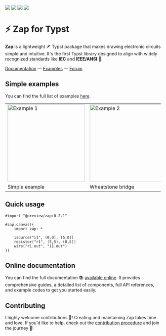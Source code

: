 ![](https://badgers.space/github/release/l0uisgrange/zap?theme=tailwind)
![](https://badgers.space/github/checks/l0uisgrange/zap?theme=tailwind)
![](https://badgers.space/github/contributors/l0uisgrange/zap?theme=tailwind)
![](https://badgers.space/github/open-issues/l0uisgrange/zap?theme=tailwind)

# ⚡️ Zap for Typst

**Zap** is a lightweight 🪶 Typst package that makes drawing electronic circuits simple and intuitive. It's the first Typst library designed to align with widely recognized standards like **IEC** and **IEEE/ANSI** 📜.

[Documentation](https://l0uisgrange.github.io/zap/) — [Examples](https://l0uisgrange.github.io/zap/examples) — [Forum](https://github.com/l0uisgrange/zap/discussions/categories/q-a)

## Simple examples

You can find the full list of examples [here](https://l0uisgrange.github.io/zap/examples).

<table>
<tr>
  <td>
    <img alt="Example 1" src="https://github.com/l0uisgrange/zap/blob/21f34b7cebb3c59629d7a5c1b02b9a6db60e8f8e/examples/example1.png?raw=true" width="250px">
  </td>
  <td>
    <img alt="Example 2" src="https://github.com/l0uisgrange/zap/blob/21f34b7cebb3c59629d7a5c1b02b9a6db60e8f8e/examples/example2.png?raw=true" width="250px">
  </td>
</tr>
<tr>
  <td>Simple example</td>
  <td>Wheatstone bridge</td>
</tr>
</table>


## Quick usage

```typst
#import "@preview/zap:0.2.1"

#zap.canvas({
    import zap: *

    isource("i1", (0,0), (5,0))
    resistor("r1", (5,5), (0,5))
    wire("r1.out", "i1.out")
})
```

## Online documentation

You can find the full documentation 📚 [available online](https://l0uisgrange.github.io/zap/). It provides comprehensive guides, a detailed list of components, full API references, and example codes to get you started easily.

## Contributing

I highly welcome contributions 🌱! Creating and maintaining Zap takes time and love. If you'd like to help, check out the [contribution procedure](https://github.com/l0uisgrange/zap/blob/main/CONTRIBUTING.md) and join the journey 🤩!
